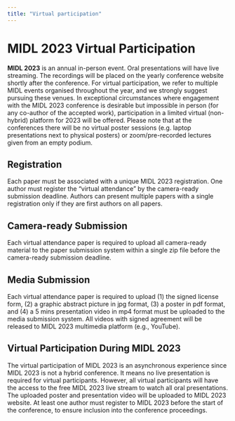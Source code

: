 ```yaml
---
title: "Virtual participation"
---
```


# MIDL 2023 Virtual Participation

**MIDL 2023** is an annual in-person event. Oral presentations will have live streaming. The recordings will be placed on the yearly conference website shortly after the conference. For virtual participation, we refer to multiple MIDL events organised throughout the year, and we strongly suggest pursuing these venues. In exceptional circumstances where engagement with the MIDL 2023 conference is desirable but impossible in person (for any co-author of the accepted work), participation in a limited virtual (non-hybrid) platform for 2023 will be offered. Please note that at the conferences there will be no virtual poster sessions (e.g. laptop presentations next to physical posters) or zoom/pre-recorded lectures given from an empty podium. 


## Registration

Each paper must be associated with a unique MIDL 2023 registration. One author must register the “virtual attendance” by the camera-ready submission deadline. Authors can present multiple papers with a single registration only if they are first authors on all papers.


## Camera-ready Submission

Each virtual attendance paper is required to upload all camera-ready material to the paper submission system within a single zip file before the camera-ready submission deadline.


## Media Submission

Each virtual attendance paper is required to upload (1) the signed license form, (2) a graphic abstract picture in jpg format, (3) a poster in pdf format, and (4) a 5 mins presentation video in mp4 format must be uploaded to the media submission system. All videos with signed agreement will be released to MIDL 2023 multimedia platform (e.g., YouTube).


## Virtual Participation During MIDL 2023

The virtual participation of MIDL 2023 is an asynchronous experience since MIDL 2023 is not a hybrid conference. It means no live presentation is required for virtual participants. However, all virtual participants will have the access to the free MIDL 2023 live stream to watch all oral presentations. The uploaded poster and presentation video will be uploaded to MIDL 2023 website. At least one author must register to MIDL 2023 before the start of the conference, to ensure
inclusion into the conference proceedings.

